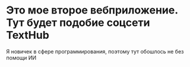 # Это мое второе вебприложение. Тут будет подобие соцсети TextHub
 Я новичек в сфере программирования, поэтому тут обошлось не без помощи ИИ
